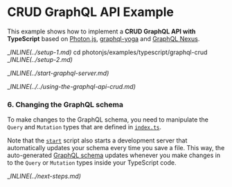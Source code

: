 # CRUD GraphQL API Example

This example shows how to implement a **CRUD GraphQL API with TypeScript** based on [Photon.js](https://photonjs.prisma.io/), [graphql-yoga](https://github.com/prisma/graphql-yoga) and [GraphQL Nexus](https://nexus.js.org/).

__INLINE(../_setup-1.md)__
cd photonjs/examples/typescript/graphql-crud
__INLINE(../_setup-2.md)__

__INLINE(../_start-graphql-server.md)__

__INLINE(../../_using-the-graphql-api-crud.md)__

### 6. Changing the GraphQL schema

To make changes to the GraphQL schema, you need to manipulate the `Query` and `Mutation` types that are defined in [`index.ts`](./src/index.ts). 

Note that the [`start`](./package.json#L6) script also starts a development server that automatically updates your schema every time you save a file. This way, the auto-generated [GraphQL schema](./src/generated/schema.graphql) updates whenever you make changes in to the `Query` or `Mutation` types inside your TypeScript code.

__INLINE(../_next-steps.md)__